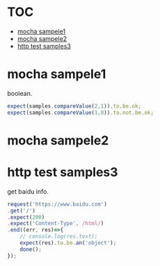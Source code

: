# TOC
   - [mocha sampele1](#mocha-sampele1)
   - [mocha sampele2](#mocha-sampele2)
   - [http test samples3](#http-test-samples3)
<a name=""></a>
 
<a name="mocha-sampele1"></a>
# mocha sampele1
boolean.

```js
expect(samples.compareValue(2,1)).to.be.ok;
expect(samples.compareValue(1,8)).to.not.be.ok;
```

<a name="mocha-sampele2"></a>
# mocha sampele2
<a name="http-test-samples3"></a>
# http test samples3
get baidu info.

```js
request('https://www.baidu.com')
.get('/')
.expect(200)
.expect('Content-Type', /html/)
.end((err, res)=>{
    // console.log(res.text);
    expect(res).to.be.an('object');
    done();
});
```

